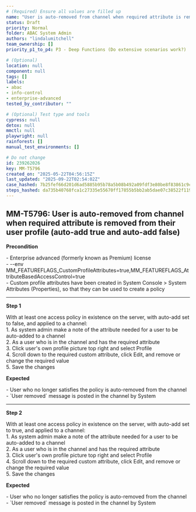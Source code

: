 ```yaml
---
# (Required) Ensure all values are filled up
name: "User is auto-removed from channel when required attribute is removed from their user profile (auto-add true and auto-add false)"
status: Draft
priority: Normal
folder: ABAC System Admin
authors: "lindalumitchell"
team_ownership: []
priority_p1_to_p4: P3 - Deep Functions (Do extensive scenarios work?)

# (Optional)
location: null
component: null
tags: []
labels:
- abac
- info-control
- enterprise-advanced
tested_by_contributor: ""

# (Optional) Test type and tools
cypress: null
detox: null
mmctl: null
playwright: null
rainforest: []
manual_test_environments: []

# Do not change
id: 239262026
key: MM-T5796
created_on: "2025-05-22T04:56:15Z"
last_updated: "2025-09-22T02:54:02Z"
case_hashed: 7b25fef66d201d6ad5885b95b78a5b08b492a09fdf3e80be8f83861c9c17a9f1ca7a789ce310f82d953ff595dc955f6c
steps_hashed: da735b40768fca1c27335e55670ff17855b5bb2ab5dae07c38522f119d865be4368f96edec4798023706c8c06a0f81f7
---
```


<!-- (Auto-generated) Based on frontmatter's "key" and "name" -->

## MM-T5796: User is auto-removed from channel when required attribute is removed from their user profile (auto-add true and auto-add false)

**Precondition**

\- Enterprise advanced (formerly known as Premium) license\
\- --env MM\_FEATUREFLAGS\_CustomProfileAttributes=true,MM\_FEATUREFLAGS\_AttributeBasedAccessControl=true\
\- Custom profile attributes have been created in System Console > System ​Attributes (Properties), so that they can be used to create a policy

---

**Step 1**

With at least one access policy in existence on the server, with auto-add set to false, and applied to a channel:\
1\. As system admin make a note of the attribute needed for a user to be auto-added to a channel\
2\. As a user who is in the channel and has the required attribute\
3\. Click user's own profile picture top right and select Profile\
4\. Scroll down to the required custom attribute, click Edit, and remove or change the required value\
5\. Save the changes

**Expected**

\- User who no longer satisfies the policy is auto-removed from the channel\
\- \`User removed\` message is posted in the channel by System

---

**Step 2**

With at least one access policy in existence on the server, with auto-add set to true, and applied to a channel:\
1\. As system admin make a note of the attribute needed for a user to be auto-added to a channel\
2\. As a user who is in the channel and has the required attribute\
3\. Click user's own profile picture top right and select Profile\
4\. Scroll down to the required custom attribute, click Edit, and remove or change the required value\
5\. Save the changes

**Expected**

\- User who no longer satisfies the policy is auto-removed from the channel\
\- \`User removed\` message is posted in the channel by System
